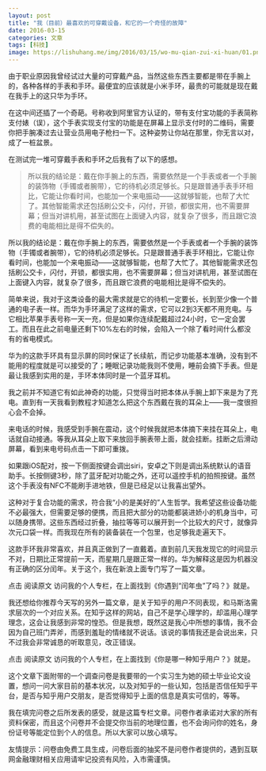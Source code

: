```yaml
---
layout: post
title: "我（目前）最喜欢的可穿戴设备，和它的一个奇怪的故障"
date: 2016-03-15
categories: 文章
tags: [科技]
image: https://lishuhang.me/img/2016/03/15/wo-mu-qian-zui-xi-huan/01.png
---
```


由于职业原因我曾经试过大量的可穿戴产品，当然这些东西主要都是带在手腕上的，各种各样的手表和手环。最便宜的应该就是小米手环，最贵的可能就是现在戴在我手上的这只华为手环。

在这中间还插了一个奇葩。号称收到阿里官方认证的，带有支付宝功能的手表简称支付婊（误），这个手表实现支付宝的功能是在屏幕上显示支付时的二维码，需要你把手腕凑过去让营业员用电子枪扫一下。这种姿势让你站在那里，你无言以对，成了一桩盆景。

在测试完一堆可穿戴手表和手环之后我有了以下的感想。

> 所以我的结论是：戴在你手腕上的东西，需要依然是一个手表或者一个手腕的装饰物（手镯或者腕带），它的待机必须足够长。只是跟普通手表手环相比，它能让你看时间，也能加一个来电振动——这就够智能，也帮了大忙了。其他智能需求还包括刷公交卡，闪付，开锁，都很实用，也不需要屏幕；但当对讲机用，甚至试图在上面键入内容，就复杂了很多，而且跟它浪费的电能相比是得不偿失的。

所以我的结论是：戴在你手腕上的东西，需要依然是一个手表或者一个手腕的装饰物（手镯或者腕带），它的待机必须足够长。只是跟普通手表手环相比，它能让你看时间，也能加一个来电振动——这就够智能，也帮了大忙了。其他智能需求还包括刷公交卡，闪付，开锁，都很实用，也不需要屏幕；但当对讲机用，甚至试图在上面键入内容，就复杂了很多，而且跟它浪费的电能相比是得不偿失的。

简单来说，我对于这类设备的最大需求就是它的待机一定要长，长到至少像一个普通的电子表一样。而华为手环满足了这样的需求，它可以2到3天都不用充电。与它相比苹果手表号称一天一充，但是如果你连续配戴超过24小时，它一定会罢工。而且在此之前电量还剩下10%左右的时候，会陷入一个除了看时间什么都没有的省电模式。

华为的这款手环具有显示屏的同时保证了长续航，而记步功能基本准确，没有到不能用的程度就是可以接受的了；睡眠记录功能我则不使用，睡前会摘下手表。但是最让我感到实用的是，手环本体同时是一个蓝牙耳机。

我之前并不知道它有如此神奇的功能，只觉得当时把本体从手腕上卸下来是为了充电。直到有一天我看到教程才知道怎么把这个东西戴在我的耳朵上——我一度很担心会不会掉。

来电话的时候，我感受到手腕在震动，这个时候我就把本体摘下来挂在耳朵上，电话就自动接通。等我从耳朵上取下来放回手腕表带上面，就会挂断。挂断之后滑动屏幕，看到来电号码点击一下即可重拨。

如果跟iOS配对，按一下侧面按键会调出siri，安卓之下则是调出系统默认的语音助手。长按侧键3秒，除了蓝牙配对功能之外，还可以遥控手机的拍照按键。虽然这个手表没有NFC不能刷手进地铁，但是已经足以让我喜出望外。

这种对于复合功能的需求，符合我“小的是美好的”人生哲学。我希望这些设备功能不必最强大，但需要足够的便携，而且把大部分的功能都装进娇小的机身当中，可以随身携带。这些东西经过折叠，抽拉等等可以展开到一个比较大的尺寸，就像异次元口袋一样。而我现在所有的装备装在一个包里，也足够我走遍天下。

这款手环我非常喜欢，并且真正做到了一直戴着。直到前几天我发现它的时间显示不对，日期比正常提前一天，而星期几是跟正常一样的。华为解释这是因为机器没有正确的区分闰年。关于这个，我在新浪上面专门写了一篇文章。

点击 阅读原文 访问我的个人专栏，在上面找到《你遇到“闰年虫”了吗？》就是。

我还想给你推荐今天写的另外一篇文章，是关于知乎的用户不同表现，和马斯洛需求层次的一个对应关系。在知乎这样的网站，自己不是学心理学的，却滥用心理学理念，这会让我感到非常的惶恐。但是我想，既然这是我心中所想的事情，我不会因为自己班门弄斧，而感到羞耻的情绪就不说话。该说的事情我还是会说出来，只不过我会非常诚恳的听取意见，改正错误。

点击 阅读原文 访问我的个人专栏，在上面找到《你是哪一种知乎用户？》就是。

这个文章下面附带的一个调查问卷是我要带的一个实习生为她的硕士毕业论文设置，想问一问大家目前的基本状况，以及对知乎的一些认知，包括是否信任知乎平台，是否与知乎用户交朋友，是否觉得知乎上面的信息是真实可信的，等等。

我在填完问卷之后所发表的感受，就是这篇专栏文章。问卷作者承诺对大家的所有资料保密，而且这个问卷并不会提交你当前的地理位置，也不会询问你的姓名，身份证号等能定位到个人的信息。所以大家可以放心填写。

友情提示：问卷由免费工具生成，问卷后面的抽奖不是问卷作者提供的，遇到互联网金融理财相关应用请牢记投资有风险，入市需谨慎。